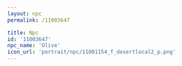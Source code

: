 ```yaml
---
layout: npc
permalink: /11003647

title: Npc
id: '11003647'
npc_name: 'Olive'
icon_url: 'portrait/npc/11001154_f_desertlocal2_p.png'
---
```

